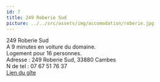 ```yaml
---
id: 7
title: 249 Roberie Sud
picture: ../../src/assets/img/accomodation/roberie.jpg
---
```

249 Roberie Sud  
A 9 minutes en voiture du domaine.  
Logement pour 16 personnes.  
Adresse : 249 Roberie Sud, 33880 Cambes  
N de tel : 07 67 51 76 37  
[Lien du gîte](https://www.249roberiesud.fr/#hebergement)
